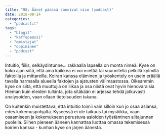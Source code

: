 ```yaml
---
title: "98: Äänet päässä sanoivat niin (podcast)"
date: 2018-08-14
categories: 
  - "podcastit"
tags: 
  - "blogit"
  - "kaffepaussi"
  - "omistajat"
  - "oppiminen"
  - "podcast"
---
```


Intuitio, fiilis, selkäydintunne... rakkaalla lapsella on monta nimeä. Kyse on koko ajan siitä, että aina kaikkea ei voi miettiä tai suunnitella pelkillä kylmillä faktoilla ja mittareilla. Koiran kanssa eläminen ja työskentely on usein eräällä tavalla harmaalla alueella faktojen ja ajatusten välimaastossa. Oikeammin kyse on siitä, että muuttujia on liikaa ja osa niistä ovat hyvin hienovaraisia. Hieman kuin eleiden tulkinta, jota sitäkään ei arjessa tehdä jatkuvasti analysoiden, vaan ollaan tietoisuuden takana.

<!--more-->

On kuitenkin muistettava, että intuitio toimii vain silloin kun jo osaa asiansa, edes kokemuspohjalta. Kyseessä ei ole taikuus tai mystiikka, vaan osaamiseen ja kokemukseen perustuva asioiden työstäminen alitajunnan puolella. Siihen pieneen ääneen kannattaa luottaa omassa tekemisessä koirien kanssa - kunhan kyse on järjen äänestä.
